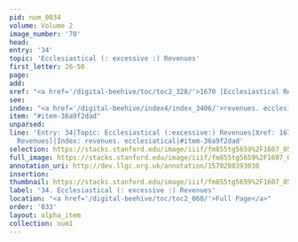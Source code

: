 ```yaml
---
pid: num_0034
volume: Volume 2
image_number: '70'
head: 
entry: '34'
topic: 'Ecclesiastical (: excessive :) Revenues'
first_letter: 26-50
page: 
add: 
xref: "<a href='/digital-beehive/toc/toc2_328/'>1670 [Ecclesiastical Revenues]</a>"
see: 
index: "<a href='/digital-beehive/index4/index_3406/'>revenues. ecclesiastical</a>"
item: "#item-36a9f2dad"
unparsed: 
line: 'Entry: 34|Topic: Ecclesiastical (:excessive:) Revenues|Xref: 1670 [Ecclesiastical
  Revenues]|Index: revenues. ecclesiatical|#item-36a9f2dad'
selection: https://stacks.stanford.edu/image/iiif/fm855tg5659%2F1607_0537/807,2648,3012,402/full/0/default.jpg
full_image: https://stacks.stanford.edu/image/iiif/fm855tg5659%2F1607_0537/full/full/0/default.jpg
annotation_uri: http://dev.llgc.org.uk/annotation/1570208393030
insertion: 
thumbnail: https://stacks.stanford.edu/image/iiif/fm855tg5659%2F1607_0537/807,2648,600,180/250,/0/default.jpg
label: '34. Ecclesiastical (: excessive :) Revenues'
location: "<a href='/digital-beehive/toc/toc2_060/'>Full Page</a>"
order: '033'
layout: alpha_item
collection: num1
---
```

